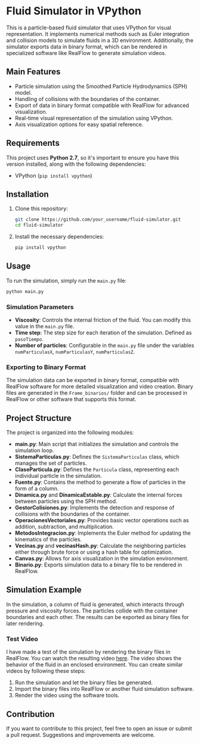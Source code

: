 
# Fluid Simulator in VPython

This is a particle-based fluid simulator that uses VPython for visual representation. It implements numerical methods such as Euler integration and collision models to simulate fluids in a 3D environment. Additionally, the simulator exports data in binary format, which can be rendered in specialized software like RealFlow to generate simulation videos.

## Main Features

- Particle simulation using the Smoothed Particle Hydrodynamics (SPH) model.
- Handling of collisions with the boundaries of the container.
- Export of data in binary format compatible with RealFlow for advanced visualization.
- Real-time visual representation of the simulation using VPython.
- Axis visualization options for easy spatial reference.

## Requirements

This project uses **Python 2.7**, so it's important to ensure you have this version installed, along with the following dependencies:

- VPython (`pip install vpython`)

## Installation

1. Clone this repository:
   ```bash
   git clone https://github.com/your_username/fluid-simulator.git
   cd fluid-simulator
   ```

2. Install the necessary dependencies:
   ```bash
   pip install vpython
   ```

## Usage

To run the simulation, simply run the `main.py` file:
```bash
python main.py
```

### Simulation Parameters

- **Viscosity**: Controls the internal friction of the fluid. You can modify this value in the `main.py` file.
- **Time step**: The step size for each iteration of the simulation. Defined as `pasoTiempo`.
- **Number of particles**: Configurable in the `main.py` file under the variables `numParticulasX`, `numParticulasY`, `numParticulasZ`.

### Exporting to Binary Format

The simulation data can be exported in binary format, compatible with RealFlow software for more detailed visualization and video creation. Binary files are generated in the `Frame_binarios/` folder and can be processed in RealFlow or other software that supports this format.

## Project Structure

The project is organized into the following modules:

- **main.py**: Main script that initializes the simulation and controls the simulation loop.
- **SistemaParticulas.py**: Defines the `SistemaParticulas` class, which manages the set of particles.
- **ClaseParticula.py**: Defines the `Particula` class, representing each individual particle in the simulation.
- **Fuente.py**: Contains the method to generate a flow of particles in the form of a column.
- **Dinamica.py** and **DinamicaEstable.py**: Calculate the internal forces between particles using the SPH method.
- **GestorColisiones.py**: Implements the detection and response of collisions with the boundaries of the container.
- **OperacionesVectoriales.py**: Provides basic vector operations such as addition, subtraction, and multiplication.
- **MetodosIntegracion.py**: Implements the Euler method for updating the kinematics of the particles.
- **Vecinas.py** and **vecinasHash.py**: Calculate the neighboring particles either through brute force or using a hash table for optimization.
- **Canvas.py**: Allows for axis visualization in the simulation environment.
- **Binario.py**: Exports simulation data to a binary file to be rendered in RealFlow.

## Simulation Example

In the simulation, a column of fluid is generated, which interacts through pressure and viscosity forces. The particles collide with the container boundaries and each other. The results can be exported as binary files for later rendering.

### Test Video

I have made a test of the simulation by rendering the binary files in RealFlow. You can watch the resulting video [here](link_to_your_video). The video shows the behavior of the fluid in an enclosed environment. You can create similar videos by following these steps:

1. Run the simulation and let the binary files be generated.
2. Import the binary files into RealFlow or another fluid simulation software.
3. Render the video using the software tools.

## Contribution

If you want to contribute to this project, feel free to open an issue or submit a pull request. Suggestions and improvements are welcome.


